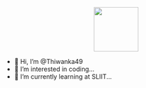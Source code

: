 <p align="center" ><img  src = "https://github.com/7oSkaaa/7oSkaaa/blob/main/Images/about_me.gif?raw=true" width = 100px></p>

- 👋 Hi, I’m @Thiwanka49
- 👀 I’m interested in coding...
- 🌱 I’m currently learning at SLIIT...

<!---
Thiwanka49/Thiwanka49 is a ✨ special ✨ repository because its `README.md` (this file) appears on your GitHub profile.
You can click the Preview link to take a look at your changes.
--->
